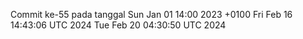 Commit ke-55 pada tanggal Sun Jan 01 14:00 2023 +0100
Fri Feb 16 14:43:06 UTC 2024
Tue Feb 20 04:30:50 UTC 2024
